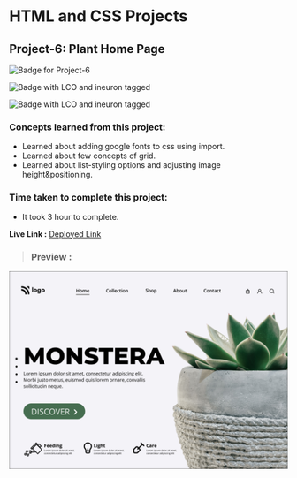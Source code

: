 # HTML and CSS Projects

## **Project-6: Plant Home Page**

![Badge for Project-6](https://img.shields.io/badge/HTML%20&%20CSS-Project_6-brightgreen "Plant Home Page")

![Badge with LCO and ineuron tagged](https://img.shields.io/badge/Ineuron.ai-LCO-brightgreen)

![Badge with LCO and ineuron tagged](https://img.shields.io/badge/Full%20Stack%20JavaScript%20bootcamp-Hitesh%20Choudhary-brightgreen)

### Concepts learned from this project:
- Learned about adding google fonts to css using import.
- Learned about few concepts of grid.
- Learned about list-styling options and adjusting image height&positioning.

### Time taken to complete this project:
- It took 3 hour to complete.

**Live Link :** [Deployed Link](https://html-css-project-04.vercel.app/)
>### Preview :
![Homepage screenshot](preview.png "Plant Home Page")
